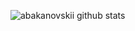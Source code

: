 ![abakanovskii github stats](https://github-readme-stats.vercel.app/api?username=abakanovskii&show_icons=true&theme=github_dark)
